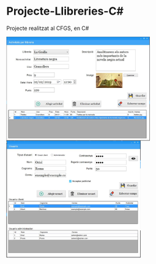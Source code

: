 # Projecte-Llibreries-C#
Projecte realitzat al CFGS, en C#

<img src="CapturaLlibreries.JPG" width="375" height="272" align="top"> <img src="CapturaUsuaris.JPG" width="351" height="306">
